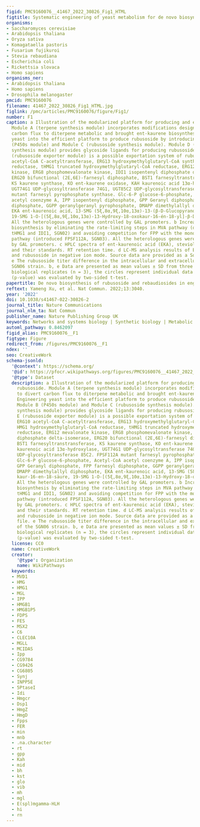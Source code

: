 ```yaml
---
figid: PMC9160076__41467_2022_30826_Fig1_HTML
figtitle: Systematic engineering of yeast metabolism for de novo biosynthesis of rubusoside
organisms:
- Saccharomyces cerevisiae
- Arabidopsis thaliana
- Oryza sativa
- Komagataella pastoris
- Fusarium fujikuroi
- Stevia rebaudiana
- Escherichia coli
- Rickettsia slovaca
- Homo sapiens
organisms_ner:
- Arabidopsis thaliana
- Homo sapiens
- Drosophila melanogaster
pmcid: PMC9160076
filename: 41467_2022_30826_Fig1_HTML.jpg
figlink: /pmc/articles/PMC9160076/figure/Fig1/
number: F1
caption: a Illustration of the modularized platform for producing and exporting rubusoside.
  Module A (terpene synthesis module) incorporates modifications designed to divert
  carbon flux to diterpene metabolic and brought ent-kaurene biosynthesis. Engineering
  yeast into the efficient platform to produce rubusoside by introducing Module B
  (P450s module) and Module C (rubusoside synthesis module). Module D (UDP-glucose
  synthesis module) provides glycoside ligands for producing rubusoside. Module E
  (rubusoside exporter module) is a possible exportation system of rubusoside. ERG10
  acetyl-CoA C-acetyltransferase, ERG13 hydroxymethylglutaryl-CoA synthase, HMG1 hydroxymethylglutaryl-CoA
  reductase, tHMG1 truncated hydroxymethylglutaryl-CoA reductase, ERG12 mevalonate
  kinase, ERG8 phosphomevalonate kinase, IDI1 isopentenyl diphosphate delta-isomerase,
  ERG20 bifunctional (2E,6E)-farnesyl diphosphate, BST1 farnesyltranstransferase,
  KS kaurene synthase, KO ent-kaurene oxidase, KAH kaurenoic acid 13α-hydroxylase,
  UGT74G1 UDP-glycosyltransferase 74G1, UGT85C2 UDP-glycosyltransferase 85C2. FPSF112A
  mutant farnesyl pyrophosphate synthase. Glc-6-P glucose-6-phosphate, Acetyl-CoA
  acetyl coenzyme A, IPP isopentenyl diphosphate, GPP Geranyl diphosphate, FPP farnesyl
  diphosphate, GGPP geranylgeranyl pyrophosphate, DMAPP dimethylallyl diphosphate,
  EKA ent-kaurenoic acid, 13-SMG (5ξ,8α,9ξ,10α,13α)-13-(β-D-Glucopyranosyloxy) kaur-16-en-18-säure,
  19-SMG 1-O-[(5ξ,8α,9ξ,10α,13α)-13-Hydroxy-18-oxokaur-16-én-18-yl]-β-D-glucopyranose.
  All the heterologous genes were controlled by GAL promoters. b Increased ent-kaurene
  biosynthesis by eliminating the rate-limiting steps in MVA pathway (overexpressed
  tHMG1 and IDI1, SGN02) and avoiding competition for FPP with the monoterpene synthesis
  pathway (introduced FPSF112A, SGN03). All the heterologous genes were controlled
  by GAL promoters. c HPLC spectra of ent-kaurenoic acid (EKA), steviol, rubusoside,
  and their standards. RT retention time. d LC-MS analysis results of EKA, steviol,
  and rubusoside in negative ion mode. Source data are provided as a Source Data file.
  e The rubusoside titer difference in the intracellular and extracellular of the
  SGN06 strain. b, e Data are presented as mean values ± SD from three independent
  biological replicates (n = 3), the circles represent individual data points. Significance
  (p-value) was evaluated by two-sided t-test.
papertitle: De novo biosynthesis of rubusoside and rebaudiosides in engineered yeasts.
reftext: Yameng Xu, et al. Nat Commun. 2022;13:3040.
year: '2022'
doi: 10.1038/s41467-022-30826-2
journal_title: Nature Communications
journal_nlm_ta: Nat Commun
publisher_name: Nature Publishing Group UK
keywords: Networks and systems biology | Synthetic biology | Metabolic engineering
automl_pathway: 0.8462097
figid_alias: PMC9160076__F1
figtype: Figure
redirect_from: /figures/PMC9160076__F1
ndex: ''
seo: CreativeWork
schema-jsonld:
  '@context': https://schema.org/
  '@id': https://pfocr.wikipathways.org/figures/PMC9160076__41467_2022_30826_Fig1_HTML.html
  '@type': Dataset
  description: a Illustration of the modularized platform for producing and exporting
    rubusoside. Module A (terpene synthesis module) incorporates modifications designed
    to divert carbon flux to diterpene metabolic and brought ent-kaurene biosynthesis.
    Engineering yeast into the efficient platform to produce rubusoside by introducing
    Module B (P450s module) and Module C (rubusoside synthesis module). Module D (UDP-glucose
    synthesis module) provides glycoside ligands for producing rubusoside. Module
    E (rubusoside exporter module) is a possible exportation system of rubusoside.
    ERG10 acetyl-CoA C-acetyltransferase, ERG13 hydroxymethylglutaryl-CoA synthase,
    HMG1 hydroxymethylglutaryl-CoA reductase, tHMG1 truncated hydroxymethylglutaryl-CoA
    reductase, ERG12 mevalonate kinase, ERG8 phosphomevalonate kinase, IDI1 isopentenyl
    diphosphate delta-isomerase, ERG20 bifunctional (2E,6E)-farnesyl diphosphate,
    BST1 farnesyltranstransferase, KS kaurene synthase, KO ent-kaurene oxidase, KAH
    kaurenoic acid 13α-hydroxylase, UGT74G1 UDP-glycosyltransferase 74G1, UGT85C2
    UDP-glycosyltransferase 85C2. FPSF112A mutant farnesyl pyrophosphate synthase.
    Glc-6-P glucose-6-phosphate, Acetyl-CoA acetyl coenzyme A, IPP isopentenyl diphosphate,
    GPP Geranyl diphosphate, FPP farnesyl diphosphate, GGPP geranylgeranyl pyrophosphate,
    DMAPP dimethylallyl diphosphate, EKA ent-kaurenoic acid, 13-SMG (5ξ,8α,9ξ,10α,13α)-13-(β-D-Glucopyranosyloxy)
    kaur-16-en-18-säure, 19-SMG 1-O-[(5ξ,8α,9ξ,10α,13α)-13-Hydroxy-18-oxokaur-16-én-18-yl]-β-D-glucopyranose.
    All the heterologous genes were controlled by GAL promoters. b Increased ent-kaurene
    biosynthesis by eliminating the rate-limiting steps in MVA pathway (overexpressed
    tHMG1 and IDI1, SGN02) and avoiding competition for FPP with the monoterpene synthesis
    pathway (introduced FPSF112A, SGN03). All the heterologous genes were controlled
    by GAL promoters. c HPLC spectra of ent-kaurenoic acid (EKA), steviol, rubusoside,
    and their standards. RT retention time. d LC-MS analysis results of EKA, steviol,
    and rubusoside in negative ion mode. Source data are provided as a Source Data
    file. e The rubusoside titer difference in the intracellular and extracellular
    of the SGN06 strain. b, e Data are presented as mean values ± SD from three independent
    biological replicates (n = 3), the circles represent individual data points. Significance
    (p-value) was evaluated by two-sided t-test.
  license: CC0
  name: CreativeWork
  creator:
    '@type': Organization
    name: WikiPathways
  keywords:
  - MVD1
  - HMG
  - HMG1
  - MGL
  - IPP
  - HMGB1
  - HMGB1P5
  - FDPS
  - FES
  - MSX2
  - C6
  - CLEC10A
  - MGLL
  - MCIDAS
  - Ipp
  - CG9784
  - CG9426
  - CG6805
  - Synj
  - INPP5E
  - 5PtaseI
  - Idi
  - Hmgcr
  - Dsp1
  - HmgZ
  - HmgD
  - Fpps
  - FER
  - min
  - mnb
  - .na.character
  - rt
  - gpp
  - Kah
  - mid
  - bh
  - kst
  - glo
  - vib
  - mh
  - mgl
  - E(spl)mgamma-HLH
  - hi
  - rn
---
```

